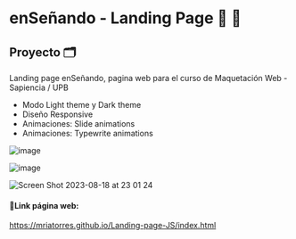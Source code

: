# enSeñando - Landing Page 🤟 🧏

## Proyecto 🗂️
Landing page enSeñando, pagina web para el curso de Maquetación Web - Sapiencia / UPB
- Modo Light theme y Dark theme
- Diseño Responsive
- Animaciones: Slide animations
- Animaciones: Typewrite animations

![image](https://github.com/mriatorres/mriatorres/assets/108082130/4aef3f2d-7544-45a4-b5c6-72a4f0fe3b73)

![image](https://github.com/mriatorres/mriatorres/assets/108082130/32d4424d-615f-4c73-91e1-34ccc43dfe68)


![Screen Shot 2023-08-18 at 23 01 24](https://github.com/mriatorres/mriatorres/assets/108082130/6f777808-cb8e-4240-88d4-33e4caa8bc6c)

#### 🔗Link página web:
https://mriatorres.github.io/Landing-page-JS/index.html
